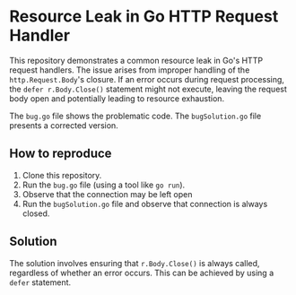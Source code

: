 # Resource Leak in Go HTTP Request Handler

This repository demonstrates a common resource leak in Go's HTTP request handlers.  The issue arises from improper handling of the `http.Request.Body`'s closure.  If an error occurs during request processing, the `defer r.Body.Close()` statement might not execute, leaving the request body open and potentially leading to resource exhaustion.

The `bug.go` file shows the problematic code.  The `bugSolution.go` file presents a corrected version.

## How to reproduce

1. Clone this repository.
2. Run the `bug.go` file (using a tool like `go run`).
3. Observe that the connection may be left open
4. Run the `bugSolution.go` file and observe that connection is always closed.

## Solution

The solution involves ensuring that `r.Body.Close()` is always called, regardless of whether an error occurs. This can be achieved by using a `defer` statement.